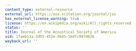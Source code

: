 ```yaml
---
content_type: external-resource
external_url: https://asa.scitation.org/journal/jas
has_external_license_warning: true
license: https://en.wikipedia.org/wiki/All_rights_reserved
status: ''
title: Journal of the Acoustical Society of America
uid: 1fae653a-3d55-452e-9b45-5bdfc097d828
wayback_url: ''
---
```

